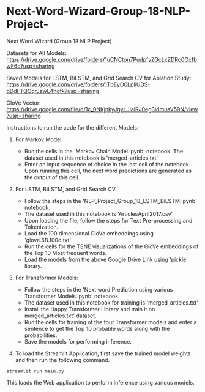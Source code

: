 # Next-Word-Wizard-Group-18-NLP-Project-
Next Word Wizard (Group 18 NLP Project)


Datasets for All Models: https://drive.google.com/drive/folders/1uCNCton7PudpfyZGcLxZDRc0OxfbwF6c?usp=sharing

Saved Models for LSTM, BiLSTM, and Grid Search CV for Ablation Study: https://drive.google.com/drive/folders/1TbEyO0LpIiUDS-dDdFTQOqrJzwL4hofk?usp=sharing

GloVe Vector: https://drive.google.com/file/d/1c_0NKjnkyJgyLJIaiRJ0eg3idmuaV59N/view?usp=sharing


Instructions to run the code for the different Models:

1. For Markov Model: 
    - Run the cells in the 'Markov Chain Model.ipynb' notebook. The dataset used in this notebook is 'merged-articles.txt'
    - Enter an input sequence of choice in the last cell of the notebook. Upon running this cell, the next word predictions are generated as the output of this cell.
    
2. For LSTM, BiLSTM, and Grid Search CV: 
    - Follow the steps in the 'NLP_Project_Group_18_LSTM_BiLSTM.ipynb' notebook. 
    - The dataset used in this notebook is 'ArticlesApril2017.csv'
    - Upon loading the file, follow the steps for Text Pre-processing and Tokenization.
    - Load the 100 dimensional GloVe embeddings using 'glove.6B.100d.txt'
    - Run the cells for the TSNE visualizations of the GloVe embeddings of the Top 10 Most frequent words.
    - Load the models from the above Google Drive Link using 'pickle' library.
   
3. For Transformer Models: 
    - Follow the steps in the 'Next word Prediction using various Transformer Models.ipynb' notebook.
    - The dataset used in this notebook for training is 'merged_articles.txt' 
    - Install the Happy Transformer Library and train it on merged_articles.txt' dataset.
    - Run the cells for training of the four Transformer models and enter a sentence to get the Top 10 probable words along with the probabilities.
    - Save the models for performing inference.
    

4. To load the Streamlit Application, first save the trained model weights and then run the following command.

``` 
streamlit run main.py

```

This loads the Web application to perform inference using various models.
